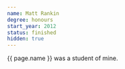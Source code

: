 ```yaml
---
name: Matt Rankin
degree: honours
start_year: 2012
status: finished
hidden: true
---
```


{{ page.name }} was a student of mine.
